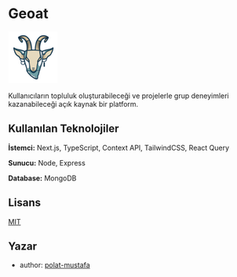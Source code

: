 # Geoat 

![Logo](https://raw.githubusercontent.com/polat-mustafa/geoat/main/client/public/logo.png)

Kullanıcıların topluluk oluşturabileceği ve projelerle grup deneyimleri kazanabileceği açık kaynak bir platform.



## Kullanılan Teknolojiler

**İstemci:** Next.js, TypeScript, Context API, TailwindCSS, React Query

**Sunucu:** Node, Express

**Database:** MongoDB



  
## Lisans

[MIT](https://choosealicense.com/licenses/mit/)

  
## Yazar

- author: [polat-mustafa](https://www.github.com/polat-mustafa) 
